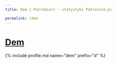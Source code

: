 ```yaml
---
title: Dem | Patromierz - statystyki Patronite.pl

permalink: /dem
---
```


# [Dem](https://patronite.pl/dem)

{% include profile.md name="dem" prefix="d" %}
